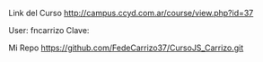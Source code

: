 Link del Curso
http://campus.ccyd.com.ar/course/view.php?id=37

User: fncarrizo
Clave:

Mi Repo
https://github.com/FedeCarrizo37/CursoJS_Carrizo.git
